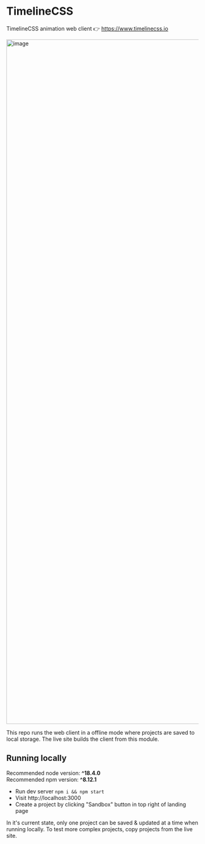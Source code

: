 # TimelineCSS
TimelineCSS animation web client 👉 https://www.timelinecss.io

<img width="1792" alt="image" src="https://user-images.githubusercontent.com/5566649/176081850-56870966-bee6-4dfc-bef3-65464d079f24.png">

This repo runs the web client in a offline mode where projects are saved to local storage.  The live site builds the client from this module.

## Running locally

Recommended node version: **^18.4.0**  
Recommended npm version:  **^8.12.1**

- Run dev server `npm i && npm start`
- Visit http://localhost:3000
- Create a project by clicking "Sandbox" button in top right of landing page

In it's current state, only one project can be saved & updated at a time when running locally.
To test more complex projects, copy projects from the live site.
